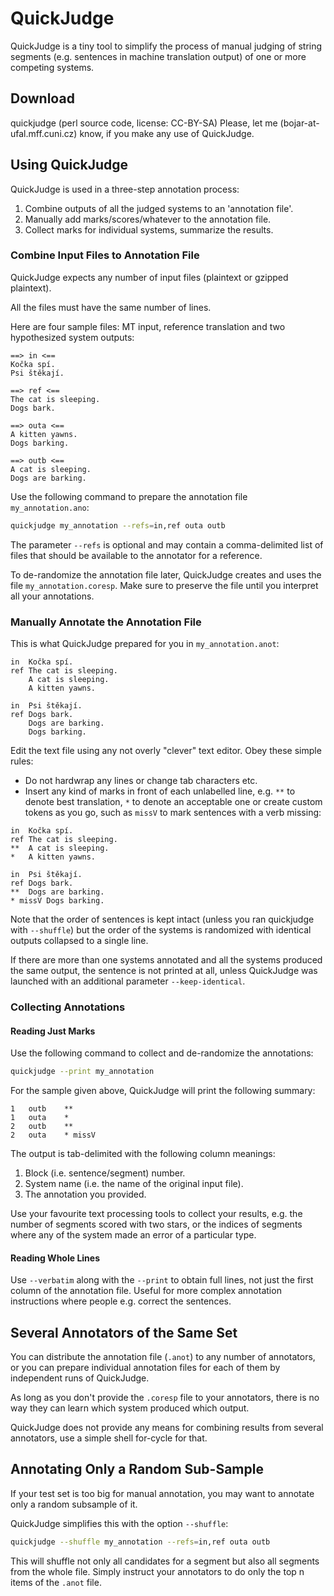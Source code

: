 # QuickJudge
QuickJudge is a tiny tool to simplify the process of manual judging of string segments (e.g. sentences in machine translation output) of one or more competing systems.

## Download
quickjudge (perl source code, license: CC-BY-SA)
Please, let me (bojar-at-ufal.mff.cuni.cz) know, if you make any use of QuickJudge.

## Using QuickJudge
QuickJudge is used in a three-step annotation process:

1. Combine outputs of all the judged systems to an 'annotation file'.
2. Manually add marks/scores/whatever to the annotation file.
3. Collect marks for individual systems, summarize the results.

### Combine Input Files to Annotation File
QuickJudge expects any number of input files (plaintext or gzipped plaintext).

All the files must have the same number of lines.

Here are four sample files: MT input, reference translation and two hypothesized system outputs:

```
==> in <==
Kočka spí.
Psi štěkají.

==> ref <==
The cat is sleeping.
Dogs bark.

==> outa <==
A kitten yawns.
Dogs barking.

==> outb <==
A cat is sleeping.
Dogs are barking.
```

Use the following command to prepare the annotation file ``my_annotation.ano``:

```bash
quickjudge my_annotation --refs=in,ref outa outb
```
The parameter ``--refs`` is optional and may contain a comma-delimited list of files that should be available to the annotator for a reference.

To de-randomize the annotation file later, QuickJudge creates and uses the file ``my_annotation.coresp``. Make sure to preserve the file until you interpret all your annotations.

### Manually Annotate the Annotation File
This is what QuickJudge prepared for you in ``my_annotation.anot``:

```
in	Kočka spí.
ref	The cat is sleeping.
	A cat is sleeping.
	A kitten yawns.

in	Psi štěkají.
ref	Dogs bark.
	Dogs are barking.
	Dogs barking.
```

Edit the text file using any not overly "clever" text editor. Obey these simple rules:

* Do not hardwrap any lines or change tab characters etc.
* Insert any kind of marks in front of each unlabelled line, e.g. ``**`` to denote best translation, `*` to denote an acceptable one or create custom tokens as you go, such as ``missV`` to mark sentences with a verb missing:

```
in	Kočka spí.
ref	The cat is sleeping.
**	A cat is sleeping.
*	A kitten yawns.

in	Psi štěkají.
ref	Dogs bark.
**	Dogs are barking.
* missV	Dogs barking.
```

Note that the order of sentences is kept intact (unless you ran quickjudge with ``--shuffle``) but the order of the systems is randomized with identical outputs collapsed to a single line.

If there are more than one systems annotated and all the systems produced the same output, the sentence is not printed at all, unless QuickJudge was launched with an additional parameter ``--keep-identical``.

### Collecting Annotations
#### Reading Just Marks
Use the following command to collect and de-randomize the annotations:

```bash
quickjudge --print my_annotation
```
For the sample given above, QuickJudge will print the following summary:

```
1	outb	**
1	outa	*
2	outb	**
2	outa	* missV
```
The output is tab-delimited with the following column meanings:

1. Block (i.e. sentence/segment) number.
2. System name (i.e. the name of the original input file).
3. The annotation you provided.

Use your favourite text processing tools to collect your results, e.g. the number of segments scored with two stars, or the indices of segments where any of the system made an error of a particular type.

#### Reading Whole Lines

Use ``--verbatim`` along with the ``--print`` to obtain full lines, not just the first column of the annotation file. Useful for more complex annotation instructions where people e.g. correct the sentences.

## Several Annotators of the Same Set
You can distribute the annotation file (``.anot``) to any number of annotators, or you can prepare individual annotation files for each of them by independent runs of QuickJudge.

As long as you don't provide the ``.coresp`` file to your annotators, there is no way they can learn which system produced which output.

QuickJudge does not provide any means for combining results from several annotators, use a simple shell for-cycle for that.

## Annotating Only a Random Sub-Sample
If your test set is too big for manual annotation, you may want to annotate only a random subsample of it.

QuickJudge simplifies this with the option ``--shuffle``:

```bash
quickjudge --shuffle my_annotation --refs=in,ref outa outb
```

This will shuffle not only all candidates for a segment but also all segments from the whole file. Simply instruct your annotators to do only the top n items of the ``.anot`` file.
